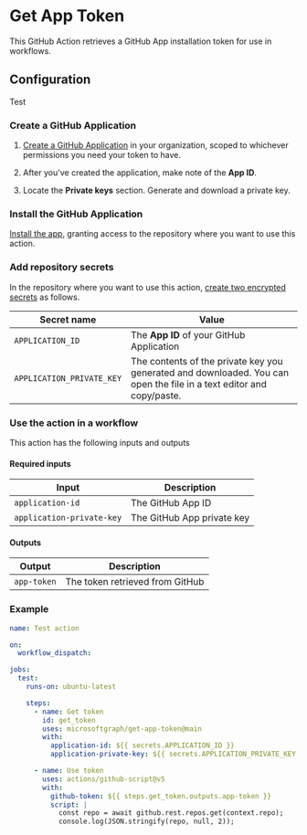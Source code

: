 # Get App Token

This GitHub Action retrieves a GitHub App installation token for use in workflows.

## Configuration
Test

### Create a GitHub Application

1. [Create a GitHub Application](https://docs.github.com/developers/apps/building-github-apps/creating-a-github-app) in your organization, scoped to whichever permissions you need your token to have.

1. After you've created the application, make note of the **App ID**.

1. Locate the **Private keys** section. Generate and download a private key.

### Install the GitHub Application

[Install the app](https://docs.github.com/developers/apps/managing-github-apps/installing-github-apps), granting access to the repository where you want to use this action.

### Add repository secrets

In the repository where you want to use this action, [create two encrypted secrets](https://docs.github.com/actions/security-guides/encrypted-secrets#creating-encrypted-secrets-for-a-repository) as follows.

| Secret name               | Value                                            |
|---------------------------|--------------------------------------------------|
| `APPLICATION_ID`          | The **App ID** of your GitHub Application        |
| `APPLICATION_PRIVATE_KEY` | The contents of the private key you generated and downloaded. You can open the file in a text editor and copy/paste. |

### Use the action in a workflow

This action has the following inputs and outputs

#### Required inputs

| Input                     | Description                |
|---------------------------|----------------------------|
| `application-id`          | The GitHub App ID          |
| `application-private-key` | The GitHub App private key |

#### Outputs

| Output      | Description                     |
|-------------|---------------------------------|
| `app-token` | The token retrieved from GitHub |

### Example

```yml
name: Test action

on:
  workflow_dispatch:

jobs:
  test:
    runs-on: ubuntu-latest

    steps:
      - name: Get token
        id: get_token
        uses: microsoftgraph/get-app-token@main
        with:
          application-id: ${{ secrets.APPLICATION_ID }}
          application-private-key: ${{ secrets.APPLICATION_PRIVATE_KEY }}

      - name: Use token
        uses: actions/github-script@v5
        with:
          github-token: ${{ steps.get_token.outputs.app-token }}
          script: |
            const repo = await github.rest.repos.get(context.repo);
            console.log(JSON.stringify(repo, null, 2));
```
